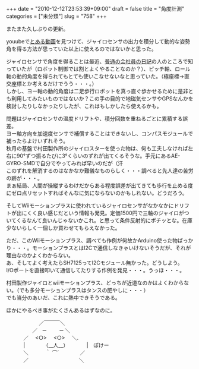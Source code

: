 +++
date = "2010-12-12T23:53:39+09:00"
draft = false
title = "角度計測"
categories = ["未分類"]
slug = "758"
+++

<p>またまた久しぶりの更新。</p>

<p>youubeで<a href="http://www.youtube.com/watch?v=VTWAJTsYNS0&amp;feature=related">とある動画</a>を見つけて、ジャイロセンサの出力を積分して動的な姿勢角を得る方法が思っていた以上に使えるのではないかと思った。</p>

<p>ジャイロセンサで角度を得ることは最近、<a href="http://plaza.rakuten.co.jp/nisiken2002/diary/201011210002/">普通の会社員の日記</a>の人のところで知っていたが（ロボット制御では割とよくやることなのか？）、ピッチ軸、ロール軸の動的角度を得られてもとても使いこなせないなと思っていた。（極座標→直交座標とか考えるだけでうう・・・。）<br />しかし、ヨー軸の動的角度は二足歩行ロボットを真っ直ぐ歩かせるために是非とも利用してみたいものではないか？この手の目的で地磁気センサやGPSなんかを検討したりしなかったりしたが、これはもしかしたら使えるかも。</p>

<p>問題はジャイロセンサの温度ドリフトや、積分回数を重ねるごとに累積する誤差。<br />ヨー軸方向を加速度センサで補償することはできないし、コンパスモジュールで補ったらよけいずれそう。<br />秋月の基盤で村田製作所のジャイロスターを使った物は、何も工夫しなければ左右に90°ずつ振るたびに3°くらいのずれが出てくるそうな。手元にあるAE-GYRO-SMDで自分でやってみれば早いのだが（汗<br />このずれを解消するのはなかなか難儀なものらしく・・・調べると先人達の苦労の跡が・・・。<br />まぁ結局、人間が操縦するわけだからある程度誤差が出てきても歩行を止める度にゼロ点リセットすればそんなに気にならないのかもしれない。どうだろう。</p>

<p>そしてWiiモーションプラスに使われているジャイロセンサがなかなかにドリフトが出にくく良い感じだという情報も発見。定価1500円で三軸のジャイロがついてくるなんて良いんじゃないかこれ。と思って条件反射的にポチッとな。在庫少ないらしく一個しか買わせてもらえなかった。</p>

<p>ただ、このWiiモーションプラス、調べても作例が何故かArduino使った物ばっかり・・・。モーションプラスとはI2Cで通信しなきゃいけないそうだが、それが理由なのかよくわからない。<br />あ、そしてよく考えたらSH7125ってI2Cモジュール無かった。どうしよう。<br />I/Oポートを直接叩いて通信してたりする作例を発見・・・。うっほ・・・。</p>

<p>村田製作ジャイロとwiiモーションプラス、どっちが近道なのかはよくわからない。（でも多分モーションプラスはタンスの肥やしに・・・）<br />でも当分のあいだ、これに熱中できそうである。</p>

<p>ほかにやるべき事がたくさんあるはずなのに。</p>

<p>　　　 　　　／￣￣￣＼<br />　　　　　／　─　 　 ─ ＼<br />　　　 ／　 &lt;○&gt; 　&lt;○&gt;　 ＼.<br />　　　 |　　　　（__人__）　　　　|　ぽけー<br />　　　 ＼　　　 ｀ ⌒´　　　　／<br />　　　 ／ 　 　 　　　　 　 　 ＼</p>

